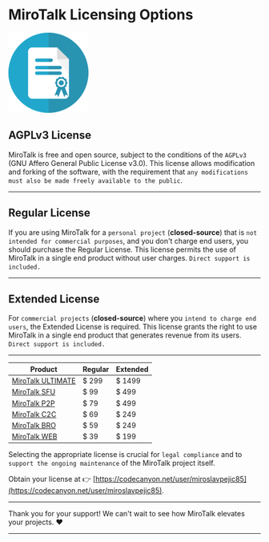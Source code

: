 # MiroTalk Licensing Options

![license](../images/license.png)

## AGPLv3 License

MiroTalk is free and open source, subject to the conditions of the `AGPLv3` (GNU Affero General Public License v3.0). This license allows modification and forking of the software, with the requirement that `any modifications must also be made freely available to the public`.

---

## Regular License

If you are using MiroTalk for a `personal project` (**closed-source**) that is `not intended for commercial purposes`, and you don't charge end users, you should purchase the Regular License. This license permits the use of MiroTalk in a single end product without user charges. `Direct support is included.`

---

## Extended License

For `commercial projects` (**closed-source**) where you `intend to charge end users`, the Extended License is required. This license grants the right to use MiroTalk in a single end product that generates revenue from its users. `Direct support is included.`

---

| Product                                                                                                                           | Regular | Extended |
| --------------------------------------------------------------------------------------------------------------------------------- | --------------- | ---------------- |
| [MiroTalk ULTIMATE](https://codecanyon.net/item/mirotalk-webrtc-ultimate-bundle-for-seamless-live-smart-communication/47976343)   | $ 299           | $ 1499           |
| [MiroTalk SFU](https://codecanyon.net/item/mirotalk-sfu-webrtc-realtime-video-conferences/40769970)                               | $ 99            | $ 499            |
| [MiroTalk P2P](https://codecanyon.net/item/mirotalk-p2p-webrtc-realtime-video-conferences/38376661)                               | $ 79            | $ 499            |
| [MiroTalk C2C](https://codecanyon.net/item/mirotalk-c2c-webrtc-real-time-cam-2-cam-video-conferences-and-screen-sharing/43383005) | $ 69            | $ 249            |
| [MiroTalk BRO](https://codecanyon.net/item/mirotalk-bro-webrtc-p2p-live-broadcast/45887113)                                       | $ 59            | $ 249            |
| [MiroTalk WEB](https://codecanyon.net/item/a-selfhosted-mirotalks-webrtc-rooms-scheduler-server/42643313)                         | $ 39            | $ 199            |

Selecting the appropriate license is crucial for `legal compliance` and to `support the ongoing maintenance` of the MiroTalk project itself. 

Obtain your license at 👉 [https://codecanyon.net/user/miroslavpejic85](https://codecanyon.net/user/miroslavpejic85).

---

Thank you for your support! We can't wait to see how MiroTalk elevates your projects. ❤️

---
